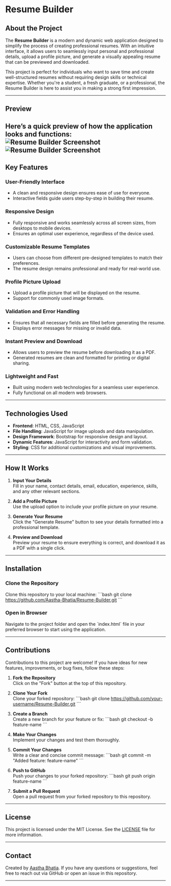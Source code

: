 # Resume Builder

## About the Project

The **Resume Builder** is a modern and dynamic web application designed to simplify the process of creating professional resumes. With an intuitive interface, it allows users to seamlessly input personal and professional details, upload a profile picture, and generate a visually appealing resume that can be previewed and downloaded. 

This project is perfect for individuals who want to save time and create well-structured resumes without requiring design skills or technical expertise. Whether you're a student, a fresh graduate, or a professional, the Resume Builder is here to assist you in making a strong first impression.

--- 

## Preview

Here’s a quick preview of how the application looks and functions:  
![Resume Builder Screenshot](path/to/your/screenshot.png)  
![Resume Builder Screenshot](path/to/your/screenshot1.png)  
---

## Key Features

### User-Friendly Interface
- A clean and responsive design ensures ease of use for everyone.
- Interactive fields guide users step-by-step in building their resume.

### Responsive Design
- Fully responsive and works seamlessly across all screen sizes, from desktops to mobile devices.
- Ensures an optimal user experience, regardless of the device used.

### Customizable Resume Templates
- Users can choose from different pre-designed templates to match their preferences.
- The resume design remains professional and ready for real-world use.

### Profile Picture Upload
- Upload a profile picture that will be displayed on the resume.
- Support for commonly used image formats.

### Validation and Error Handling
- Ensures that all necessary fields are filled before generating the resume.
- Displays error messages for missing or invalid data.

### Instant Preview and Download
- Allows users to preview the resume before downloading it as a PDF.
- Generated resumes are clean and formatted for printing or digital sharing.

### Lightweight and Fast
- Built using modern web technologies for a seamless user experience.
- Fully functional on all modern web browsers.

---

## Technologies Used

- **Frontend**: HTML, CSS, JavaScript
- **File Handling**: JavaScript for image uploads and data manipulation.
- **Design Framework**: Bootstrap for responsive design and layout.
- **Dynamic Features**: JavaScript for interactivity and form validation.
- **Styling**: CSS for additional customizations and visual improvements.

---

## How It Works

1. **Input Your Details**  
   Fill in your name, contact details, email, education, experience, skills, and any other relevant sections. 

2. **Add a Profile Picture**  
   Use the upload option to include your profile picture on your resume.

3. **Generate Your Resume**  
   Click the "Generate Resume" button to see your details formatted into a professional template.

4. **Preview and Download**  
   Preview your resume to ensure everything is correct, and download it as a PDF with a single click.

---

## Installation

### Clone the Repository
Clone this repository to your local machine:
\`\`\`bash
git clone https://github.com/Aastha-Bhatia/Resume-Builder.git
\`\`\`

### Open in Browser
Navigate to the project folder and open the \`index.html\` file in your preferred browser to start using the application.

---

## Contributions

Contributions to this project are welcome! If you have ideas for new features, improvements, or bug fixes, follow these steps:

1. **Fork the Repository**  
   Click on the "Fork" button at the top of this repository.

2. **Clone Your Fork**  
   Clone your forked repository:
   \`\`\`bash
   git clone https://github.com/your-username/Resume-Builder.git
   \`\`\`

3. **Create a Branch**  
   Create a new branch for your feature or fix:
   \`\`\`bash
   git checkout -b feature-name
   \`\`\`

4. **Make Your Changes**  
   Implement your changes and test them thoroughly.

5. **Commit Your Changes**  
   Write a clear and concise commit message:
   \`\`\`bash
   git commit -m "Added feature: feature-name"
   \`\`\`

6. **Push to GitHub**  
   Push your changes to your forked repository:
   \`\`\`bash
   git push origin feature-name
   \`\`\`

7. **Submit a Pull Request**  
   Open a pull request from your forked repository to this repository.

---

## License

This project is licensed under the MIT License. See the [LICENSE](LICENSE) file for more information.

---

## Contact

Created by [Aastha Bhatia](https://github.com/Aastha-Bhatia). If you have any questions or suggestions, feel free to reach out via GitHub or open an issue in this repository.

---

